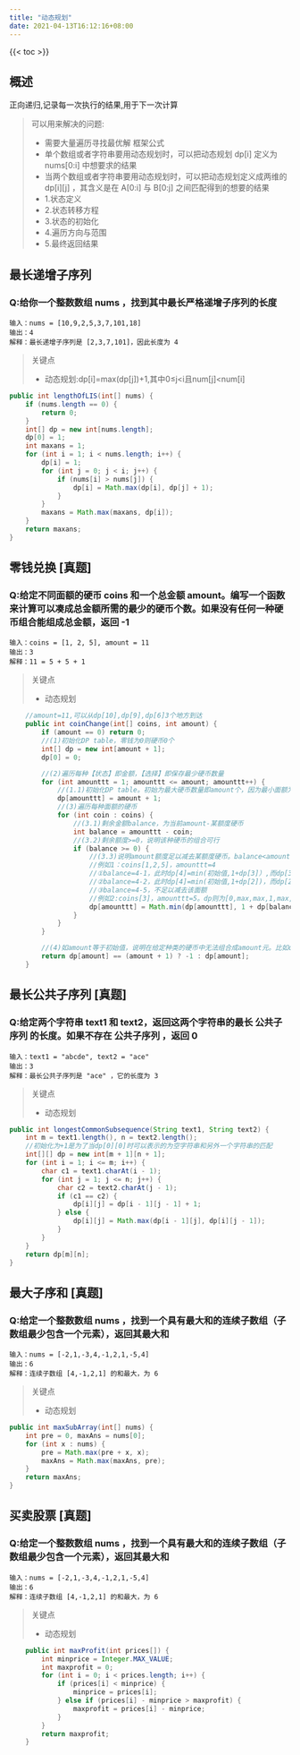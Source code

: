 ```yaml
---
title: "动态规划"
date: 2021-04-13T16:12:16+08:00
---
```


{{< toc >}}

## 概述
正向递归,记录每一次执行的结果,用于下一次计算
> 可以用来解决的问题:
>- 需要大量遍历寻找最优解
> 框架公式
>- 单个数组或者字符串要用动态规划时，可以把动态规划 dp[i] 定义为 nums[0:i] 中想要求的结果
>- 当两个数组或者字符串要用动态规划时，可以把动态规划定义成两维的 dp[i][j] ，其含义是在 A[0:i] 与 B[0:j] 之间匹配得到的想要的结果
>- 1.状态定义
>- 2.状态转移方程
>- 3.状态的初始化
>- 4.遍历方向与范围
>- 5.最终返回结果


## 最长递增子序列
### Q:给你一个整数数组 nums ，找到其中最长严格递增子序列的长度
    输入：nums = [10,9,2,5,3,7,101,18]
    输出：4
    解释：最长递增子序列是 [2,3,7,101]，因此长度为 4
> 关键点
>- 动态规划:dp[i]=max(dp[j])+1,其中0≤j<i且num[j]<num[i]
```java
public int lengthOfLIS(int[] nums) {
    if (nums.length == 0) {
        return 0;
    }
    int[] dp = new int[nums.length];
    dp[0] = 1;
    int maxans = 1;
    for (int i = 1; i < nums.length; i++) {
        dp[i] = 1;
        for (int j = 0; j < i; j++) {
            if (nums[i] > nums[j]) {
                dp[i] = Math.max(dp[i], dp[j] + 1);
            }
        }
        maxans = Math.max(maxans, dp[i]);
    }
    return maxans;
}
```
## 零钱兑换 [真题]
### Q:给定不同面额的硬币 coins 和一个总金额 amount。编写一个函数来计算可以凑成总金额所需的最少的硬币个数。如果没有任何一种硬币组合能组成总金额，返回 -1
    输入：coins = [1, 2, 5], amount = 11
    输出：3 
    解释：11 = 5 + 5 + 1
> 关键点
>- 动态规划
```java
    //amount=11,可以从dp[10],dp[9],dp[6]3个地方到达
    public int coinChange(int[] coins, int amount) {
        if (amount == 0) return 0;
        //(1)初始化DP table，零钱为0则硬币0个
        int[] dp = new int[amount + 1];
        dp[0] = 0;

        //(2)遍历每种【状态】即金额，【选择】即保存最少硬币数量
        for (int amounttt = 1; amounttt <= amount; amounttt++) {
            //(1.1)初始化DP table。初始为最大硬币数量即amount个，因为最小面额为1元，那么+1即为无法到达的硬币个数。当然取(amount+1,Integer.MAX_VALUE - 1)(ps:后面存在1+dp[balance]计算)范围都可
            dp[amounttt] = amount + 1;
            //(3)遍历每种面额的硬币
            for (int coin : coins) {
                //(3.1)剩余金额balance，为当前amount-某额度硬币
                int balance = amounttt - coin;
                //(3.2)剩余额度>=0，说明该种硬币的组合可行
                if (balance >= 0) {
                    //(3.3)说明amount额度足以减去某额度硬币。balance<amounttt，balance于前面已经计算保存好【状态】，+1为加上当前硬币
                    //例如1：coins[1,2,5]，amounttt=4
                    //①balance=4-1，此时dp[4]=min(初始值,1+dp[3]）,而dp[3]由1元+2元组合为2枚。保存最小值dp[4]=3
                    //②balance=4-2，此时dp[4]=min(初始值,1+dp[2])，而dp[2]由2元组合为1枚。保存最小值dp[4]=2
                    //③balance=4-5，不足以减去该面额
                    //例如2:coins[3]，amounttt=5。dp则为[0,max,max,1,max,max,max]，毕竟max<max+1
                    dp[amounttt] = Math.min(dp[amounttt], 1 + dp[balance]);
                }
            }
        }

        //(4)如amount等于初始值，说明在给定种类的硬币中无法组合成amount元。比如coin[2,3] amount=1,4...
        return dp[amount] == (amount + 1) ? -1 : dp[amount];
    }
```

## 最长公共子序列 [真题]
### Q:给定两个字符串 text1 和 text2，返回这两个字符串的最长 公共子序列 的长度。如果不存在 公共子序列 ，返回 0
    输入：text1 = "abcde", text2 = "ace" 
    输出：3  
    解释：最长公共子序列是 "ace" ，它的长度为 3 
> 关键点
>- 动态规划
```java
public int longestCommonSubsequence(String text1, String text2) {
    int m = text1.length(), n = text2.length();
    //初始化为+1是为了当dp[0][0]时可以表示的为空字符串和另外一个字符串的匹配
    int[][] dp = new int[m + 1][n + 1];
    for (int i = 1; i <= m; i++) {
        char c1 = text1.charAt(i - 1);
        for (int j = 1; j <= n; j++) {
            char c2 = text2.charAt(j - 1);
            if (c1 == c2) {
                dp[i][j] = dp[i - 1][j - 1] + 1;
            } else {
                dp[i][j] = Math.max(dp[i - 1][j], dp[i][j - 1]);
            }
        }
    }
    return dp[m][n];
}
```

## 最大子序和 [真题]
### Q:给定一个整数数组 nums ，找到一个具有最大和的连续子数组（子数组最少包含一个元素），返回其最大和
    输入：nums = [-2,1,-3,4,-1,2,1,-5,4]
    输出：6
    解释：连续子数组 [4,-1,2,1] 的和最大，为 6  
> 关键点
>- 动态规划
```java
public int maxSubArray(int[] nums) {
    int pre = 0, maxAns = nums[0];
    for (int x : nums) {
        pre = Math.max(pre + x, x);
        maxAns = Math.max(maxAns, pre);
    }
    return maxAns;
}
```

## 买卖股票 [真题]
### Q:给定一个整数数组 nums ，找到一个具有最大和的连续子数组（子数组最少包含一个元素），返回其最大和
    输入：nums = [-2,1,-3,4,-1,2,1,-5,4]
    输出：6
    解释：连续子数组 [4,-1,2,1] 的和最大，为 6  
> 关键点
>- 动态规划
```java
    public int maxProfit(int prices[]) {
        int minprice = Integer.MAX_VALUE;
        int maxprofit = 0;
        for (int i = 0; i < prices.length; i++) {
            if (prices[i] < minprice) {
                minprice = prices[i];
            } else if (prices[i] - minprice > maxprofit) {
                maxprofit = prices[i] - minprice;
            }
        }
        return maxprofit;
    }
```